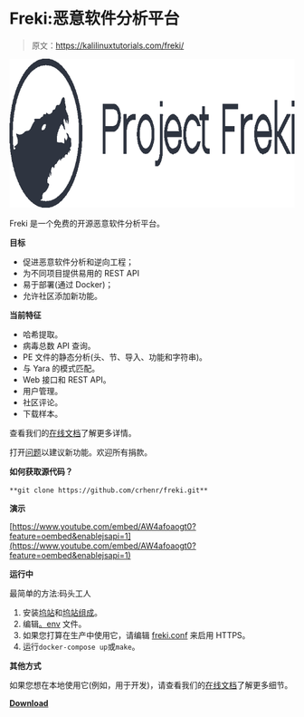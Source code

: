# Freki:恶意软件分析平台

> 原文：<https://kalilinuxtutorials.com/freki/>

[![Freki : Malware Analysis Platform](img/611396e10239b890229a67b16e71246e.png "Freki : Malware Analysis Platform")](https://1.bp.blogspot.com/-gnPgBAsC_Zc/X9vyBM92ZII/AAAAAAAAILU/-iOPHfYnv98C8-KmxHwOvXc0CFG_R7LMwCLcBGAsYHQ/s728/dark_full-svg.png)

Freki 是一个免费的开源恶意软件分析平台。

**目标**

*   促进恶意软件分析和逆向工程；
*   为不同项目提供易用的 REST API
*   易于部署(通过 Docker)；
*   允许社区添加新功能。

**当前特征**

*   哈希提取。
*   病毒总数 API 查询。
*   PE 文件的静态分析(头、节、导入、功能和字符串)。
*   与 Yara 的模式匹配。
*   Web 接口和 REST API。
*   用户管理。
*   社区评论。
*   下载样本。

查看我们的[在线文档](https://crhenr.github.io/freki)了解更多详情。

打开[问题](https://github.com/crhenr/freki/issues)以建议新功能。欢迎所有捐款。

**如何获取源代码？**

`**git clone https://github.com/crhenr/freki.git**`

**演示**

[https://www.youtube.com/embed/AW4afoaogt0?feature=oembed&enablejsapi=1](https://www.youtube.com/embed/AW4afoaogt0?feature=oembed&enablejsapi=1)

**运行中**

最简单的方法:码头工人

1.  安装[坞站](https://docs.docker.com/get-docker/)和[坞站组成](https://docs.docker.com/compose/install/)。
2.  编辑[。env](https://github.com/crhenr/freki/blob/master/.env) 文件。
3.  如果您打算在生产中使用它，请编辑 [freki.conf](https://github.com/crhenr/freki/blob/master/nginx/freki.conf) 来启用 HTTPS。
4.  运行`docker-compose up`或`make`。

**其他方式**

如果您想在本地使用它(例如，用于开发)，请查看我们的[在线文档](https://crhenr.github.io/freki)了解更多细节。

[**Download**](https://github.com/crhenr/freki)